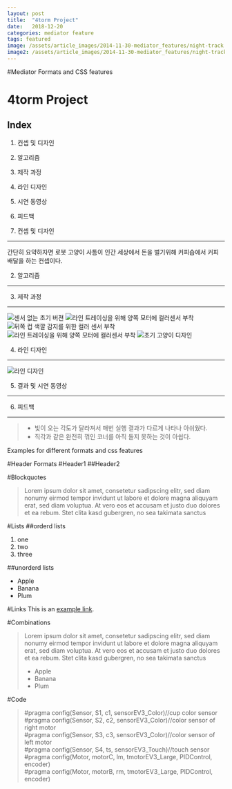 ```yaml
---
layout: post
title:  "4torm Project"
date:   2018-12-20
categories: mediator feature
tags: featured
image: /assets/article_images/2014-11-30-mediator_features/night-track.JPG
image2: /assets/article_images/2014-11-30-mediator_features/night-track-mobile.JPG
---
```

#Mediator Formats and CSS features

4torm Project
============

Index
-----
1. 컨셉 및 디자인
2. 알고리즘
3. 제작 과정
4. 라인 디자인
5. 시연 동영상
6. 피드백

1. 컨셉 및 디자인
--------------
간단히 요약하자면 로봇 고양이 사톰이 인간 세상에서 돈을 벌기위해 커피숍에서 커피 배달을 하는 컨셉이다.

2. 알고리즘
----------


3. 제작 과정
-----------

![센서 없는 초기 버젼](/assets/images/nosensor.jpg)
![라인 트레이싱을 위해 양쪽 모터에 컬러센서 부착](/assets/images/frontsensor.jpg)
![뒤쪽 컵 색깔 감지를 위한 컬러 센서 부착](/assets/images/backsensor.jpg)
![라인 트레이싱을 위해 양쪽 모터에 컬러센서 부착](/assets/images/frontsensor.jpg)
![초기 고양이 디자인](/assets/images/cat.jpg)

4. 라인 디자인
-----------
![라인 디자인](/assets/images/line.png)

5. 결과 및 시연 동영상
-----------------

6. 피드백
--------
> - 빛이 오는 각도가 달라져서 매번 실행 결과가 다르게 나타나 아쉬웠다.
> - 직각과 같은 완전히 꺾인 코너를 아직 돌지 못하는 것이 아쉽다.


Examples for different formats and css features

#Header Formats
#Header1
##Header2

#Blockquotes
>Lorem ipsum dolor sit amet, consetetur sadipscing elitr, sed diam nonumy eirmod tempor invidunt ut labore et dolore magna aliquyam erat, sed diam voluptua. At vero eos et accusam et justo duo dolores et ea rebum. Stet clita kasd gubergren, no sea takimata sanctus

#Lists
##orderd lists
1. one
2. two
3. three


##unorderd lists
- Apple
- Banana
- Plum

#Links
This is an [example link](http://example.com/ "With a Title").

#Combinations
>Lorem ipsum dolor sit amet, consetetur sadipscing elitr, sed diam nonumy eirmod tempor invidunt ut labore et dolore magna aliquyam erat, sed diam voluptua. At vero eos et accusam et justo duo dolores et ea rebum. Stet clita kasd gubergren, no sea takimata sanctus
>
> - Apple
> - Banana
> - Plum


#Code
>#pragma config(Sensor, S1, c1, sensorEV3_Color)//cup color sensor</br>
#pragma config(Sensor, S2, c2, sensorEV3_Color)//color sensor of right motor </br>
#pragma config(Sensor, S3, c3, sensorEV3_Color)//color sensor of left motor </br>
#pragma config(Sensor, S4, ts, sensorEV3_Touch)//touch sensor </br>
#pragma config(Motor, motorC, lm, tmotorEV3_Large, PIDControl, encoder) </br>
#pragma config(Motor, motorB, rm, tmotorEV3_Large, PIDControl, encoder) </br>




